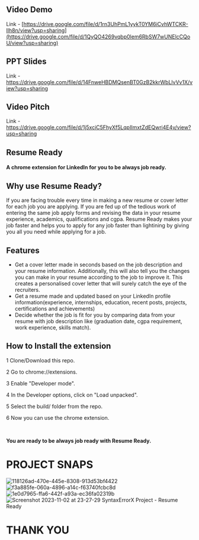 ## Video Demo
Link - [https://drive.google.com/file/d/1rn3UhPmL1yykT0YM6iCvhWTCKR-lIh8n/view?usp=sharing](https://drive.google.com/file/d/1QyQO4269vqbp0lem6RbSW7wUNElcCQoU/view?usp=sharing)

## PPT Slides
Link - https://drive.google.com/file/d/14FnweHBDMQsenBT0GzB2kkrWbLlvVv1X/view?usp=sharing

## Video Pitch
Link - https://drive.google.com/file/d/1j5xciC5FhyXf5LqpIImxtZdEQwri4E4v/view?usp=sharing

## Resume Ready
#### A chrome extension for LinkedIn for you to be always job ready.

## Why use Resume Ready?
If you are facing trouble every time in making a new resume or cover letter for each job you are applying. 
If you are fed up of the tedious work of entering the same job apply forms and revising the data in your resume experience, academics, qualifications and cgpa. 
Resume Ready makes your job faster and helps you to apply for any job faster than lightining by giving you all you need while applying for a job.

## Features
* Get a cover letter made in seconds based on the job description and your resume information. Additionally, this will also tell you the changes you can make in your resume according to the job to improve it. This creates a personalised cover letter that will surely catch the eye of the recruiters.
* Get a resume made and updated based on your LinkedIn profile information(experience, internships, education, recent posts, projects, certifications and achievements)
* Decide whether the job is fit for you by comparing data from your resume with job description like (graduation date, cgpa requirement, work experience, skills match).

## How to Install the extension

1 Clone/Download this repo.

2 Go to chrome://extensions.

3 Enable "Developer mode".

4 In the Developer options, click on "Load unpacked".

5 Select the build/ folder from the repo.

6 Now you can use the chrome extension.

<br>

**You are ready to be always job ready with Resume Ready.**

# PROJECT SNAPS
![118126ad-470e-445e-8308-913d53bf4422](https://github.com/Harshit-Raj-14/Engage-Hackathon-Resume-Ready/assets/98808802/b7a10d15-44bd-4ba4-ae72-fcb6887b1228)
![f3a885fe-060a-4896-a14c-f63740fcbc8d](https://github.com/Harshit-Raj-14/Engage-Hackathon-Resume-Ready/assets/98808802/6bf0af9b-8e14-4a43-97dc-388049b8fdd8)
![1e0d7965-ffa6-442f-a93a-ec36fa02319b](https://github.com/Harshit-Raj-14/Engage-Hackathon-Resume-Ready/assets/98808802/53242c06-21bc-4f9f-bd45-d80071c113d8)
![Screenshot 2023-11-02 at 23-27-29 SyntaxErrorX Project - Resume Ready](https://github.com/Harshit-Raj-14/Engage-Hackathon-Resume-Ready/assets/98808802/ac694cf5-3ce4-4f87-8990-2ca05994dfee)

# THANK YOU


